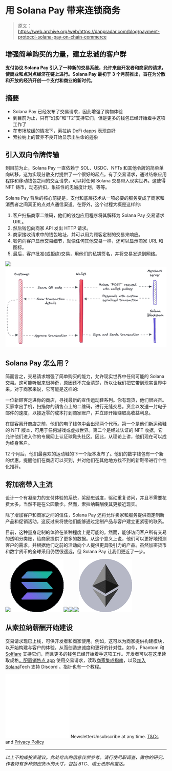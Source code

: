 # 用 Solana Pay 带来连锁商务

> 原文：<https://web.archive.org/web/https://dappradar.com/blog/payment-protocol-solana-pay-on-chain-commerce>

## 增强简单购买的力量，建立忠诚的客户群

**支付协议 Solana Pay 引入了一种新的交易系统，允许来自开发者和商家的请求，使商业和点对点经济在链上进行。Solana Pay 最初于 3 个月前推出，旨在为分散和开放的经济开创一个支付和商业的新时代。**

## 摘要

*   Solana Pay 已经发布了交易请求，因此增强了购物体验
*   到目前为止，只有“幻影”和“T2”支持它们，但是更多的钱包已经开始着手这项工作了
*   在市场放缓的情况下，索拉纳 DeFi dapps 表现良好
*   索拉纳上的营养不良开始显示出生命的迹象

## 引入双向令牌传输

到目前为止，Solana Pay 一直依赖于 SOL、USDC、NFTs 和其他令牌的简单单向转移，这为实现分散支付提供了一个很好的起点。有了交易请求，通过结帐应用程序和移动钱包之间的交互请求，可以将任何 Solana 交易带入现实世界。这使得 NFT 铸币，动态折扣，象征性的忠诚度计划，等等。

Solana Pay 背后的核心前提是，支付和底层技术从一项必要的服务变成了商家和消费者之间真正的点对点通信渠道。在野外，这个过程大概是这样的:

1.  客户扫描商家二维码，他们的钱包应用程序将其解释为 Solana Pay 交易请求 URL。
2.  然后钱包向商家 API 发出 HTTP 请求。
3.  商家接收请求中的钱包地址，并可以用为顾客定制的交易来响应。
4.  钱包向客户显示交易细节，就像任何其他交易一样，还可以显示商家 URL 和图标。
5.  最后，客户批准(或拒绝)交易，用他们的私钥签名，并将交易发送到网络。

![](img/7183a83b3d0d4ed036192aae8cadfd40.png)![](img/ac91a3b251cd2fa3d8499b5af8f1793f.png)

## Solana Pay 怎么用？

简而言之，交易请求增强了简单购买的能力，允许现实世界中任何可能的 Solana 交易。这可能听起来很神奇，原因还不完全清楚，所以让我们把它带到现实世界中来。对于商家来说，它可能是这样的:

一位新顾客走进你的商店，寻找最新的宣传运动鞋系列。你有现货，他们很兴奋。买家拿出手机，扫描你的销售点上的二维码，进行无缝交易。资金以发送一封电子邮件的速度，以接近零的成本打到商家账户，并立即开始赚取高收益利息。

在顾客离开商店之前，他们的电子钱包中会出现两个代币。第一个是他们新运动鞋的 NFT 版本，可用于任何游戏或虚拟世界。第二个是经过认证的 NFT 收据，它允许他们进入你的专属网上认证球鞋头社区。因此，从理论上讲，他们现在可以成为终身客户。

12 个月后，他们最喜欢的运动鞋的下一个版本发布了。他们的数字钱包有一个新的优惠，提醒他们在商店可以买到，并对他们在其他地方找不到的新鞋带进行个性化推荐。

## 将加密带入主流

设计一个有凝聚力的支付体验的系统，奖励忠诚度，驱动重复访问，并且不需要花费太多，当然不是在公园散步。然而，索拉纳薪酬使其更接近现实。

除了增加客户和商家之间的信任，Solana Pay 还将允许卖家和服务提供商定制新产品和促销活动。这反过来将使他们能够通过定制产品与客户建立更紧密的联系。

目前，这种量身定制的体验在某种程度上是可能的。然而，能够访问客户所有交易的透明分类账，给商家提供了更多的数据。从这个意义上说，他们可以更好地预测客户的需求，并根据他们之前的活动向个人提供更具吸引力的产品。虽然加密货币和数字货币的全球采用仍然很遥远，但 Solana Pay 让我们更近了一步。

[](https://web.archive.org/web/20221129153747/https://dappradar.com/rankings/protocol/solana)[![](img/38fd1f6f078a91843c929045b6a556aa.png)<picture>![](img/573456a03d950f6da4499cac575d9d41.png)</picture>](https://web.archive.org/web/20221129153747/https://dappradar.com/rankings/protocol/solana)[](https://web.archive.org/web/20221129153747/https://dappradar.com/solana/marketplaces/magic-eden)[![](img/38fd1f6f078a91843c929045b6a556aa.png)<picture>![](img/97f92ce9cf3d91a0a2398b3f47ba3f72.png)</picture>](https://web.archive.org/web/20221129153747/https://dappradar.com/solana/marketplaces/magic-eden)[](https://web.archive.org/web/20221129153747/https://dappradar.com/rankings/protocol/ethereum)[![](img/38fd1f6f078a91843c929045b6a556aa.png)<picture>![](img/f8ac0b297d94602c42821a1980cccce4.png)</picture>](https://web.archive.org/web/20221129153747/https://dappradar.com/rankings/protocol/ethereum)

## 从索拉纳薪酬开始建设

交易请求现已上线，可供开发者和商家使用。例如，这可以为商家提供构建模块，以开始构建与客户的体验，从而创造忠诚度和更好的针对性。如今，Phantom 和 [Solflare](https://web.archive.org/web/20221129153747/https://solflare.com/#devices-available) 支持它们，而且更多的钱包已经开始着手这项工作。开发者可以在这里读取规格[，配置](https://web.archive.org/web/20221129153747/https://docs.solanapay.com/spec#specification-transaction-request)[销售点 app](https://web.archive.org/web/20221129153747/https://github.com/solana-labs/solana-pay/tree/master/point-of-sale#using-transaction-requests) 使用交易请求，读取[商家集成指南](https://web.archive.org/web/20221129153747/https://docs.solanapay.com/core/transaction-request/merchant-integration)，以及[加入 Solana](https://web.archive.org/web/20221129153747/https://discord.com/invite/solana)Tech 支持 Discord 。指针也有一个教程。

![](img/6d5a4a2d609c56e1a5771717e54ba759.png) NewsletterUnsubscribe at any time. [T&Cs](https://web.archive.org/web/20221129153747/https://dappradar.com/terms) and [Privacy Policy](https://web.archive.org/web/20221129153747/https://dappradar.com/privacy-policy)

* * *

*以上不构成投资建议。此处给出的信息仅供参考。请行使尽职调查，做你的研究。作者持有多种加密货币的头寸，包括 BTC、瑞士法郎和雷达。*